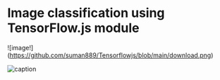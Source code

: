 # Image  classification using TensorFlow.js module
![image!] (https://github.com/suman889/Tensorflowjs/blob/main/download.png)

![caption](https://github.com/suman889/Tensorflowjs/blob/main/2021-10-26-08-22-39.gif)
